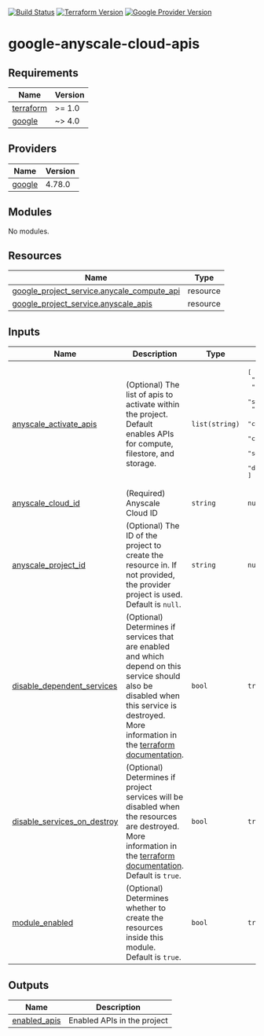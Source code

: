 [![Build Status][badge-build]][build-status]
[![Terraform Version][badge-terraform]](https://github.com/hashicorp/terraform/releases)
[![Google Provider Version][badge-tf-google]](https://github.com/terraform-providers/terraform-provider-google/releases)
# google-anyscale-cloud-apis

<!-- BEGINNING OF PRE-COMMIT-TERRAFORM DOCS HOOK -->
## Requirements

| Name | Version |
|------|---------|
| <a name="requirement_terraform"></a> [terraform](#requirement\_terraform) | >= 1.0 |
| <a name="requirement_google"></a> [google](#requirement\_google) | ~> 4.0 |

## Providers

| Name | Version |
|------|---------|
| <a name="provider_google"></a> [google](#provider\_google) | 4.78.0 |

## Modules

No modules.

## Resources

| Name | Type |
|------|------|
| [google_project_service.anycale_compute_api](https://registry.terraform.io/providers/hashicorp/google/latest/docs/resources/project_service) | resource |
| [google_project_service.anyscale_apis](https://registry.terraform.io/providers/hashicorp/google/latest/docs/resources/project_service) | resource |

## Inputs

| Name | Description | Type | Default | Required |
|------|-------------|------|---------|:--------:|
| <a name="input_anyscale_activate_apis"></a> [anyscale\_activate\_apis](#input\_anyscale\_activate\_apis) | (Optional) The list of apis to activate within the project.<br>Default enables APIs for compute, filestore, and storage. | `list(string)` | <pre>[<br>  "compute.googleapis.com",<br>  "file.googleapis.com",<br>  "storage-component.googleapis.com",<br>  "storage.googleapis.com",<br>  "certificatemanager.googleapis.com",<br>  "cloudresourcemanager.googleapis.com",<br>  "serviceusage.googleapis.com",<br>  "deploymentmanager.googleapis.com"<br>]</pre> | no |
| <a name="input_anyscale_cloud_id"></a> [anyscale\_cloud\_id](#input\_anyscale\_cloud\_id) | (Required) Anyscale Cloud ID | `string` | `null` | no |
| <a name="input_anyscale_project_id"></a> [anyscale\_project\_id](#input\_anyscale\_project\_id) | (Optional) The ID of the project to create the resource in. If not provided, the provider project is used. Default is `null`. | `string` | `null` | no |
| <a name="input_disable_dependent_services"></a> [disable\_dependent\_services](#input\_disable\_dependent\_services) | (Optional) Determines if services that are enabled and which depend on this service should also be disabled when this service is destroyed.<br>More information in the [terraform documentation](https://www.terraform.io/docs/providers/google/r/google_project_service.html#disable_dependent_services). | `bool` | `true` | no |
| <a name="input_disable_services_on_destroy"></a> [disable\_services\_on\_destroy](#input\_disable\_services\_on\_destroy) | (Optional) Determines if project services will be disabled when the resources are destroyed.<br>More information in the [terraform documentation](https://www.terraform.io/docs/providers/google/r/google_project_service.html#disable_on_destroy).<br>Default is `true`. | `bool` | `true` | no |
| <a name="input_module_enabled"></a> [module\_enabled](#input\_module\_enabled) | (Optional) Determines whether to create the resources inside this module. Default is `true`. | `bool` | `true` | no |

## Outputs

| Name | Description |
|------|-------------|
| <a name="output_enabled_apis"></a> [enabled\_apis](#output\_enabled\_apis) | Enabled APIs in the project |
<!-- END OF PRE-COMMIT-TERRAFORM DOCS HOOK -->

<!-- References -->
[Terraform]: https://www.terraform.io
[Issues]: https://github.com/anyscale/sa-terraform-google-cloudfoundation-modules/issues
[badge-build]: https://github.com/anyscale/sa-terraform-google-cloudfoundation-modules/workflows/CI/CD%20Pipeline/badge.svg
[badge-terraform]: https://img.shields.io/badge/terraform-1.x%20-623CE4.svg?logo=terraform
[badge-tf-google]: https://img.shields.io/badge/GCP-4.+-F8991D.svg?logo=terraform
[build-status]: https://github.com/anyscale/sa-terraform-google-cloudfoundation-modules/actions
